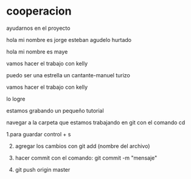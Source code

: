 # cooperacion
ayudarnos en el proyecto

hola mi nombre es jorge esteban agudelo hurtado

hola mi nombre es maye 

vamos hacer el trabajo con kelly 

puedo ser una estrella un cantante-manuel turizo 

vamos hacer el trabajo con kelly

lo logre  

estamos grabando un pequeño tutorial

navegar a la carpeta que estamos trabajando en git con el comando cd

1.para guardar control + s

2. agregar los cambios con git add (nombre del archivo)

3. hacer commit con el comando:  git commit -m "mensaje"

4. git push origin master


